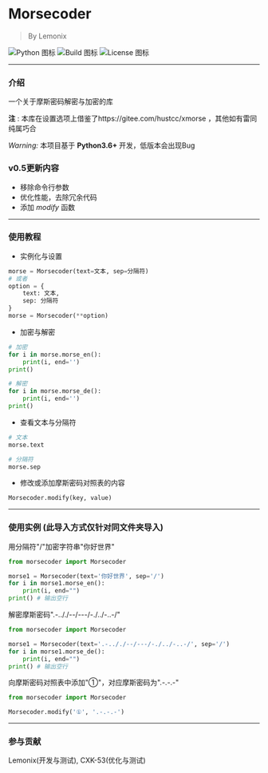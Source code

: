 # Morsecoder
> By Lemonix

![Python 图标](https://img.shields.io/badge/Python-3.6%2B-brightgreen?style=for-the-badge&logo=appveyor)
![Build 图标](https://img.shields.io/badge/Build-Passing-orange?style=for-the-badge&logo=appveyor)
![License 图标](https://img.shields.io/badge/License-Apache-brightgreen?style=for-the-badge&logo=appveyor)

***
### 介绍
一个关于摩斯密码解密与加密的库

 **注** : 本库在设置选项上借鉴了https://gitee.com/hustcc/xmorse ，其他如有雷同纯属巧合

 _Warning:_ 本项目基于 **Python3.6+** 开发，低版本会出现Bug


### v0.5更新内容
- 移除命令行参数
- 优化性能，去除冗余代码
- 添加 *modify* 函数

***
### 使用教程
- 实例化与设置
```python
morse = Morsecoder(text=文本, sep=分隔符)
# 或者
option = {
    text: 文本,
    sep: 分隔符
}
morse = Morsecoder(**option)
```

- 加密与解密
```python
# 加密
for i in morse.morse_en():
    print(i, end='')
print()

# 解密
for i in morse.morse_de():
    print(i, end='')
print()
```

- 查看文本与分隔符
```python
# 文本
morse.text

# 分隔符
morse.sep
```

- 修改或添加摩斯密码对照表的内容
```python
Morsecoder.modify(key, value)
```
***

### 使用实例 (此导入方式仅针对同文件夹导入)

用分隔符"/"加密字符串"你好世界"
```python
from morsecoder import Morsecoder

morse1 = Morsecoder(text='你好世界', sep='/')
for i in morse1.morse_en():
    print(i, end="")
print() # 输出空行
```

解密摩斯密码".-.././--/---/-./../-..-/"

```python
from morsecoder import Morsecoder

morse1 = Morsecoder(text='.-.././--/---/-./../-..-/', sep='/')
for i in morse1.morse_de():
    print(i, end="")
print() # 输出空行
```

向摩斯密码对照表中添加"①"，对应摩斯密码为".-.-.-"
```python
from morsecoder import Morsecoder

Morsecoder.modify('①', '.-.-.-')
```

****
### 参与贡献
Lemonix(开发与测试), CXK-53(优化与测试)
